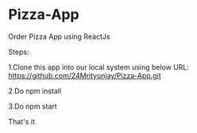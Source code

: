 # Pizza-App
Order Pizza App using ReactJs

Steps:

1.Clone this app into our local system using below URL:
  https://github.com/24Mrityunjay/Pizza-App.git

2.Do npm install

3.Do npm start

That's it
